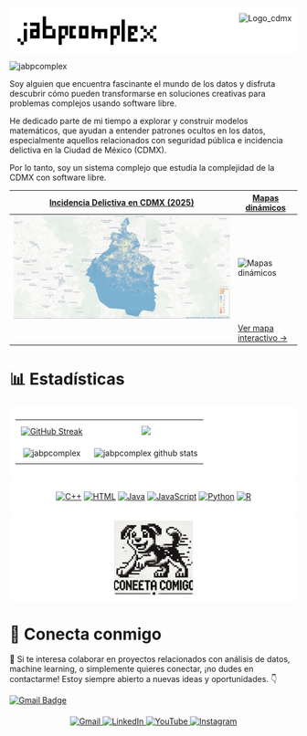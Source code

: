 <!-- COMENTARIO
**jabpcomplex/jabpcomplex** is a ✨ _special_ ✨ repository because its `README.md` (this file) appears on your GitHub profile.

-->

<div style="background-color: white; padding: 10px; border-radius: 10px; display: flex; justify-content: space-between;">
 <img src="https://raw.githubusercontent.com/jabpcomplex/jabpcomplex/refs/heads/main/jabpcomplex-ico.png" alt="logo_complex"  height= "60">
 <img src="https://laliteradice.com/wp-content/uploads/2025/01/imagen-2-edited.png" alt="Logo_cdmx"  height= "45" id="logo">
</div>


<!-- COMENTARIO
[![Instagram Follow](https://img.shields.io/instagram/follow/jabpcomplex?style=social)](https://www.instagram.com/jabpcomplex/)
[![YouTube Subscribers](https://img.shields.io/youtube/follow/jabpcomplex?style=social)](https://www.youtube.com/@scientiacomplexus5441)
[![Twitter Follow](https://img.shields.io/twitter/follow/jabpcomplex?style=social)](https://X.com/jabpcomplex)
-->

<p align="left"> <img src="https://komarev.com/ghpvc/?username=jabpcomplex&label=Profile%20views&color=0e75b6&style=flat" alt="jabpcomplex" /> </p>


Soy alguien que encuentra fascinante el mundo de los datos y disfruta descubrir cómo pueden transformarse en soluciones creativas para problemas complejos usando software libre.

He dedicado parte de mi tiempo a explorar y construir modelos matemáticos, que ayudan a entender patrones ocultos en los datos, especialmente aquellos relacionados con seguridad pública e incidencia delictiva en la Ciudad de México (CDMX).

Por lo tanto, soy un sistema complejo que estudia la complejidad de la CDMX con software libre.


| [Incidencia Delictiva en CDMX (2025)](https://raw.githubusercontent.com/jabpcomplex/jabpcomplex/refs/heads/main/Raster_incidenciacdmx.gif) | [Mapas dinámicos](https://jabpcomplex.github.io/qgis2web-demo/#13/19.3444/-99.0586) |
|-------------------------------------------------------------------------------------------------------------------------------------------|-------------------------------------------------------------------------------------|
| ![Incidencia Delictiva CDMX](https://raw.githubusercontent.com/jabpcomplex/jabpcomplex/refs/heads/main/Raster_incidenciacdmx.gif)         | ![Mapas dinámicos](https://raw.githubusercontent.com/jabpcomplex/qwis2web-demo/refs/heads/main/utopias_iztapalapa.png) |
|                                                                                                                                           | [Ver mapa interactivo →](https://jabpcomplex.github.io/qgis2web-demo/#13/19.3444/-99.0586) |


# 📊 Estadísticas

<div align="center" style="background-color: white; padding: 10px; border-radius: 10px;">

  <table>
    <tr>
      <td align="center" style="background-color: white; padding: 10px; border-radius: 10px;">
        <!--<a href="https://github.com/jabpcomplex"><img src="http://github-readme-streak-stats.herokuapp.com?user=jabpcomplex&theme=vue&date_format=M%20j%5B%2C%20Y%5D"></a>
        ![Stats](https://github-readme-stats.vercel.app/api?username=jabpcomplex&show_icons=true) #no
        -->
        <a href="https://git.io/streak-stats"><img src="http://github-readme-streak-stats.herokuapp.com?user=jabpcomplex&hide_border=FALSO&short_numbers=FALSO" alt="GitHub Streak" /></a>
      </td>
      <td align="center" style="background-color: white; padding: 10px; border-radius: 10px;">
        <a href="https://github.com/jabpcomplex/Cluster-Analysis-historic-center-mexico-city">
          <img src="https://github-readme-stats.anuraghazra1.vercel.app/api/pin/?username=jabpcomplex&repo=Cluster-Analysis-historic-center-mexico-city&theme=vue" />
        </a>
      </td>
    </tr>
    <tr>
      <td align="center" style="background-color: white; padding: 10px; border-radius: 10px;">
        <img src="https://github-readme-stats.vercel.app/api/top-langs?username=jabpcomplex&show_icons=true&locale=en&layout=compact&theme=vue" alt="jabpcomplex" />
      </td>
      <td align="center" style="background-color: white; padding: 10px; border-radius: 10px;">
        <img src="https://github-readme-stats.vercel.app/api?username=jabpcomplex&theme=vue&show_icons=true" alt="jabpcomplex github stats" />
      </td>
    </tr>
  </table>

</div>




<div align="center" style="background-color: white; padding: 10px; border-radius: 10px;">
<p>
<a href="#"><img alt="C++" src="https://custom-icon-badges.herokuapp.com/badge/C++-9C033A.svg?logo=cpp2&logoColor=white"></a>
<a href="#"><img alt="HTML" src="https://img.shields.io/badge/HTML-E34F26.svg?logo=html5&logoColor=white"></a>
<a href="#"><img alt="Java" src="https://img.shields.io/badge/Java-007396.svg?logo=java&logoColor=white"></a>
<a href="#"><img alt="JavaScript" src="https://img.shields.io/badge/JavaScript-F7DF1E.svg?logo=javascript&logoColor=black"></a>
<a href="#"><img alt="Python" src="https://img.shields.io/badge/Python-007396.svg?logo=python&logoColor=white"></a>
<a href="#"><img alt="R" src="https://img.shields.io/badge/R-007396.svg?logo=R&logoColor=white"></a>
<!-- <a href="#"><img alt="TypeScript" src="https://img.shields.io/badge/TypeScript-007ACC.svg?logo=typescript&logoColor=white"></a>
<a href="#"><imgalt="JavaScript" src="https://img.shields.io/badge/JavaScript-F7DF1E.svg?logo=javascript&logoColor=black"></a>
<a href="#"><img alt="Node.js" src="https://img.shields.io/badge/Node.js-43853D.svg?logo=node.js&logoColor=white"></a>
-->
</p>

</div>



<!-- COMENTRAIO
## 🧰 Frameworks and libraries
<p>
<a href="#"><img alt="Bootstrap" src="https://img.shields.io/badge/Bootstrap-7952B3.svg?logo=bootstrap&logoColor=white"></a>
<a href="#"><img alt="Express.js" src="https://img.shields.io/badge/Express.js-404d59.svg?logo=express&logoColor=white"></a>
<a href="#"><img alt="Flutter" src="https://img.shields.io/badge/Flutter-02569B.svg?logo=flutter&logoColor=white"></a>
<a href="#"><img alt="NestJS" src="https://img.shields.io/badge/NestJS-ff0044.svg?logo=nestjs&logoColor=white"></a>
<a href="#"><img alt="React" src="https://img.shields.io/badge/React-20232a.svg?logo=react&logoColor=%2361DAFB"></a>
</p>



## 💻 Databases and others
<a href="#"><img alt="Firebase" src="https://img.shields.io/badge/Firebase-FFCB2B.svg?logo=firebase&logoColor=black"></a>
<a href="#"><img alt="Heroku" src="https://img.shields.io/badge/Heroku-430098.svg?logo=heroku&logoColor=white"></a>
<a href="#"><img alt="MongoDB" src ="https://img.shields.io/badge/MongoDB-4ea94b.svg?logo=mongodb&logoColor=white"></a>
<a href="#"><img alt="Postman" src="https://img.shields.io/badge/Postman-FF6C37?logo=postman&logoColor=white"></a>
<a href="#"><img alt="PostgreSQL" src ="https://img.shields.io/badge/PostgreSQL-316192.svg?logo=postgresql&logoColor=white"></a>

<a href="#"><img alt="MySQL" src="https://img.shields.io/badge/MySQL-00f.svg?logo=mysql&logoColor=white"></a>
<a href="#"><img alt="SQLite" src ="https://img.shields.io/badge/SQLite-07405e.svg?logo=sqlite&logoColor=white"></a>
<a href="#"><img alt="Stack Overflow" src="https://img.shields.io/badge/-Stack%20Overflow-FE7A16?logo=stack-overflow&logoColor=white"></a>
<a href="#"><img alt="Visual Studio Code" src="https://img.shields.io/badge/Visual%20Studio%20Code-0078d7.svg?logo=visual-studio-code&logoColor=white"></a>
   -->   


<div align="center" style="background-color: white; padding: 10px; border-radius: 10px;">
 <img src="https://raw.githubusercontent.com/jabpcomplex/jabpcomplex/refs/heads/main/icono_complex/pixel_dog.png" alt="pixel_dog"  height= "130">
</div>


# 💬 Conecta conmigo

🤝 Si te interesa colaborar en proyectos relacionados con análisis de datos, machine learning, o simplemente quieres conectar, ¡no dudes en contactarme! Estoy siempre abierto a nuevas ideas y oportunidades. 👇

<!-- COMENTARIO
[![Twitter Badge](https://img.shields.io/badge/-thecodexhub-1da1f2?style=flat-square&logo=twitter&logoColor=white&link=https://twitter.com/thecodexhub/)](https://twitter.com/thecodexhub/)-->
[![Gmail Badge](https://img.shields.io/badge/-julioacustico10@gmail.com-c14438?style=flat-square&logo=Gmail&logoColor=white&link=mailto:julioacustico10@gmail.com)](mailto:julioacustico10@gmail.com)

<!-- Enlaces a redes sociales -->
<div align="center" style="margin-top: 20px;">
   <a href="[https://img.shields.io/badge/-julioacustico10@gmail.com-c14438?style=flat-square&logo=Gmail&logoColor=white&link=mailto:julioacustico10@gmail.com]">
    <img src="https://img.shields.io/badge/Gmail-CB4335?style=for-the-badge&logo=gmail&logoColor=white" alt="Gmail">
  </a>
  <a href="[https://www.linkedin.com/in/julio-alberto-bautista-9317b2231/]">
    <img src="https://img.shields.io/badge/LinkedIn-0077B5?style=for-the-badge&logo=linkedin&logoColor=white" alt="LinkedIn">
  </a>
  <a href="[https://www.youtube.com/@scientiacomplexus5441]">
    <img src="https://img.shields.io/badge/YouTube-FF0000?style=for-the-badge&logo=youtube&logoColor=white" alt="YouTube">
  </a>
  <a href="[https://www.instagram.com/jabpcomplex/]">
    <img src="https://img.shields.io/badge/Instagram-E4405F?style=for-the-badge&logo=instagram&logoColor=white" alt="Instagram">
  </a>
</div>
